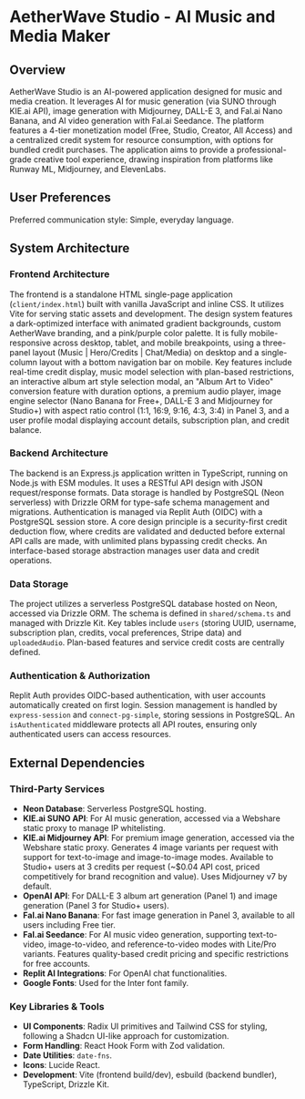 # AetherWave Studio - AI Music and Media Maker

## Overview

AetherWave Studio is an AI-powered application designed for music and media creation. It leverages AI for music generation (via SUNO through KIE.ai API), image generation with Midjourney, DALL-E 3, and Fal.ai Nano Banana, and AI video generation with Fal.ai Seedance. The platform features a 4-tier monetization model (Free, Studio, Creator, All Access) and a centralized credit system for resource consumption, with options for bundled credit purchases. The application aims to provide a professional-grade creative tool experience, drawing inspiration from platforms like Runway ML, Midjourney, and ElevenLabs.

## User Preferences

Preferred communication style: Simple, everyday language.

## System Architecture

### Frontend Architecture

The frontend is a standalone HTML single-page application (`client/index.html`) built with vanilla JavaScript and inline CSS. It utilizes Vite for serving static assets and development. The design system features a dark-optimized interface with animated gradient backgrounds, custom AetherWave branding, and a pink/purple color palette. It is fully mobile-responsive across desktop, tablet, and mobile breakpoints, using a three-panel layout (Music | Hero/Credits | Chat/Media) on desktop and a single-column layout with a bottom navigation bar on mobile. Key features include real-time credit display, music model selection with plan-based restrictions, an interactive album art style selection modal, an "Album Art to Video" conversion feature with duration options, a premium audio player, image engine selector (Nano Banana for Free+, DALL-E 3 and Midjourney for Studio+) with aspect ratio control (1:1, 16:9, 9:16, 4:3, 3:4) in Panel 3, and a user profile modal displaying account details, subscription plan, and credit balance.

### Backend Architecture

The backend is an Express.js application written in TypeScript, running on Node.js with ESM modules. It uses a RESTful API design with JSON request/response formats. Data storage is handled by PostgreSQL (Neon serverless) with Drizzle ORM for type-safe schema management and migrations. Authentication is managed via Replit Auth (OIDC) with a PostgreSQL session store. A core design principle is a security-first credit deduction flow, where credits are validated and deducted before external API calls are made, with unlimited plans bypassing credit checks. An interface-based storage abstraction manages user data and credit operations.

### Data Storage

The project utilizes a serverless PostgreSQL database hosted on Neon, accessed via Drizzle ORM. The schema is defined in `shared/schema.ts` and managed with Drizzle Kit. Key tables include `users` (storing UUID, username, subscription plan, credits, vocal preferences, Stripe data) and `uploadedAudio`. Plan-based features and service credit costs are centrally defined.

### Authentication & Authorization

Replit Auth provides OIDC-based authentication, with user accounts automatically created on first login. Session management is handled by `express-session` and `connect-pg-simple`, storing sessions in PostgreSQL. An `isAuthenticated` middleware protects all API routes, ensuring only authenticated users can access resources.

## External Dependencies

### Third-Party Services

-   **Neon Database**: Serverless PostgreSQL hosting.
-   **KIE.ai SUNO API**: For AI music generation, accessed via a Webshare static proxy to manage IP whitelisting.
-   **KIE.ai Midjourney API**: For premium image generation, accessed via the Webshare static proxy. Generates 4 image variants per request with support for text-to-image and image-to-image modes. Available to Studio+ users at 3 credits per request (~$0.04 API cost, priced competitively for brand recognition and value). Uses Midjourney v7 by default.
-   **OpenAI API**: For DALL-E 3 album art generation (Panel 1) and image generation (Panel 3 for Studio+ users).
-   **Fal.ai Nano Banana**: For fast image generation in Panel 3, available to all users including Free tier.
-   **Fal.ai Seedance**: For AI music video generation, supporting text-to-video, image-to-video, and reference-to-video modes with Lite/Pro variants. Features quality-based credit pricing and specific restrictions for free accounts.
-   **Replit AI Integrations**: For OpenAI chat functionalities.
-   **Google Fonts**: Used for the Inter font family.

### Key Libraries & Tools

-   **UI Components**: Radix UI primitives and Tailwind CSS for styling, following a Shadcn UI-like approach for customization.
-   **Form Handling**: React Hook Form with Zod validation.
-   **Date Utilities**: `date-fns`.
-   **Icons**: Lucide React.
-   **Development**: Vite (frontend build/dev), esbuild (backend bundler), TypeScript, Drizzle Kit.